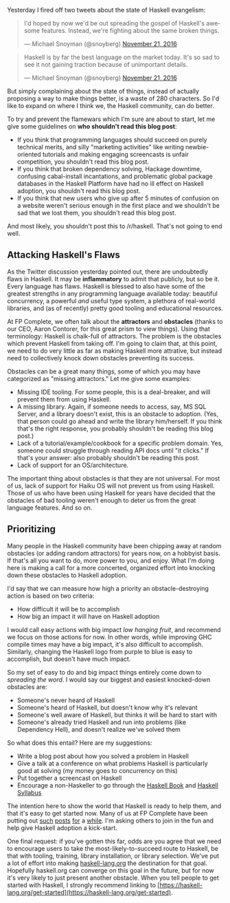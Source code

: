 Yesterday I fired off two tweets about the state of Haskell evangelism:

<blockquote class="twitter-tweet" data-lang="en"><p lang="en" dir="ltr">I&#39;d hoped by now we&#39;d be out spreading the gospel of Haskell&#39;s awesome features. Instead, we&#39;re fighting about the same broken things.</p>&mdash; Michael Snoyman (@snoyberg) <a href="https://twitter.com/snoyberg/status/800585540177432576">November 21, 2016</a></blockquote>
<blockquote class="twitter-tweet" data-conversation="none" data-lang="en"><p lang="en" dir="ltr">Haskell is by far the best language on the market today. It&#39;s so sad to see it not gaining traction because of unimportant details.</p>&mdash; Michael Snoyman (@snoyberg) <a href="https://twitter.com/snoyberg/status/800586069863301120">November 21, 2016</a></blockquote>
<script async src="//platform.twitter.com/widgets.js" charset="utf-8"></script>

But simply complaining about the state of things, instead of actually
proposing a way to make things better, is a waste of 280
characters. So I'd like to expand on where I think we, the Haskell
community, can do better.

To try and prevent the flamewars which I'm sure are about to start,
let me give some guidelines on __who shouldn't read this blog post__:

* If you think that programming languages should succeed on purely
  technical merits, and silly "marketing activities" like writing
  newbie-oriented tutorials and making engaging screencasts is unfair
  competition, you shouldn't read this blog post.
* If you think that broken dependency solving, Hackage downtime,
  confusing cabal-install incantations, and problematic global package
  databases in the Haskell Platform have had no ill effect on Haskell
  adoption, you shouldn't read this blog post.
* If you think that new users who give up after 5 minutes of confusion
  on a website weren't serious enough in the first place and we
  shouldn't be sad that we lost them, you shouldn't read this blog
  post.

And most likely, you shouldn't post this to /r/haskell. That's not
going to end well.

## Attacking Haskell's Flaws

As the Twitter discussion yesterday pointed out, there are undoubtedly
flaws in Haskell. It may be __inflammatory__ to admit that publicly,
but so be it. Every language has flaws. Haskell is blessed to also
have some of the greatest strengths in any programming language
available today: beautiful concurrency, a powerful _and_ useful type
system, a plethora of real-world libraries, and (as of recently)
pretty good tooling and educational resources.

At FP Complete, we often talk about the __attractors__ and
__obstacles__ (thanks to our CEO, Aaron Contorer, for this great prism
to view things). Using that terminology: Haskell is chalk-full of
attractors. The problem is the obstacles which prevent Haskell from
taking off. I'm going to claim that, at this point, we need to do very
little as far as making Haskell more attrative, but instead need to
collectively knock down obstacles preventing its success.

Obstacles can be a great many things, some of which you may have
categorized as "missing attractors." Let me give some examples:

* Missing IDE tooling. For some people, this is a deal-breaker, and
  will prevent them from using Haskell.
* A missing library. Again, if someone needs to access, say, MS SQL
  Server, and a library doesn't exist, this is an obstacle to
  adoption. (Yes, that person could go ahead and write the library
  him/herself. If you think that's the right response, you probably
  shouldn't be reading this blog post.)
* Lack of a tutorial/example/cookbook for a specific problem
  domain. Yes, someone could struggle through reading API docs until
  "it clicks." If that's your answer: also probably shouldn't be
  reading this post.
* Lack of support for an OS/architecture.

The important thing about obstacles is that they are not
universal. For most of us, lack of support for Haiku OS will not
prevent us from using Haskell. Those of us who have been using Haskell
for years have decided that the obstacles of bad tooling weren't
enough to deter us from the great language features. And so on.

## Prioritizing

Many people in the Haskell community have been chipping away at random
obstacles (or adding random attractors) for years now, on a hobbyist
basis. If that's all you want to do, more power to you, and
enjoy. What I'm doing here is making a call for a more concerted,
organized effort into knocking down these obstacles to Haskell
adoption.

I'd say that we can measure how high a priority an obstacle-destroying
action is based on two criteria:

* How difficult it will be to accomplish
* How big an impact it will have on Haskell adoption

I would call easy actions with big impact _low hanging fruit_, and
recommend we focus on those actions for now. In other words, while
improving GHC compile times may have a big impact, it's also difficult
to accomplish. Similarly, changing the Haskell logo from purple to
blue is easy to accomplish, but doesn't have much impact.

So my set of easy to do and big impact things entirely come down to
*spreading the word*. I would say our biggest and easiest knocked-down
obstacles are:

* Someone's never heard of Haskell
* Someone's heard of Haskell, but doesn't know why it's relevant
* Someone's well aware of Haskell, but thinks it will be hard to start
  with
* Someone's already tried Haskell and run into problems (like
  Dependency Hell), and doesn't realize we've solved them

So what does this entail? Here are my suggestions:

* Write a blog post about how you solved a problem in Haskell
* Give a talk at a conference on what problems Haskell is particularly
  good at solving (my money goes to concurrency on this)
* Put together a screencast on Haskell
* Encourage a non-Haskeller to go through the
  [Haskell Book](http://haskellbook.com/) and
  [Haskell Syllabus](https://www.fpcomplete.com/haskell-syllabus)

The intention here to show the world that Haskell is ready to help
them, and that it's easy to get started now. Many of us at FP Complete
have been putting out
[such](https://www.fpcomplete.com/blog/2016/11/comparative-concurrency-with-haskell)
[posts](https://www.fpcomplete.com/blog/2016/10/static-compilation-with-stack)
[for](https://www.fpcomplete.com/blog/2016/09/practical-haskell-simple-file-mirror-1)
a
[while](https://www.fpcomplete.com/blog/2016/08/bitrot-free-scripts). I'm
asking others to join in the fun and help give Haskell adoption a
kick-start.

One final request: if you've gotten this far, odds are you agree that
we need to encourage users to take the most-likely-to-succeed route to
Haskell, be that with tooling, training, library installation, or
library selection. We've put a lot of effort into making
[haskell-lang.org](https://haskell-lang.org) the destination for that
goal. Hopefully haskell.org can converge on this goal in the future,
but for now it's very likely to just present another obstacle. When
you tell people to get started with Haskell, I strongly recommend
linking to
[https://haskell-lang.org/get-started](https://haskell-lang.org/get-started).
